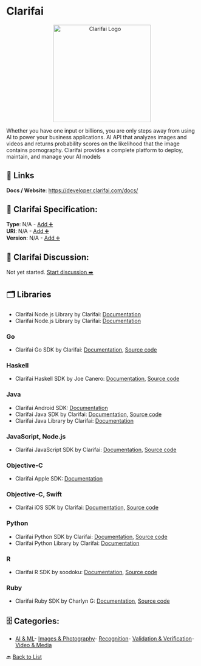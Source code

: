 # Clarifai
<p align="center">
    <img width="256" src="https://raw.githubusercontent.com/apis-list/apis-list/main/apis/clarifai/logo_256x256.png" alt="Clarifai Logo"/>
</p>
Whether you have one input or billions, you are only steps away from using AI to power your business applications. AI API that analyzes images and videos and returns probability scores on the likelihood that the image contains pornography. Clarifai provides a complete platform to deploy, maintain, and manage your AI models

##  🔗 Links
**Docs / Website**: https://developer.clarifai.com/docs/

## 🧬 Clarifai Specification:
**Type**: N/A - [Add ➕](https://github.com/apis-list/apis-list/edit/main/apis.yaml#L3229)  
**URI**: N/A - [Add ➕](https://github.com/apis-list/apis-list/edit/main/apis.yaml#L3229)  
**Version**: N/A - [Add ➕](https://github.com/apis-list/apis-list/edit/main/apis.yaml#L3229)

## 💬 Clarifai Discussion:
Not yet started. [Start discussion ➡️](https://github.com/apis-list/apis-list/discussions/new)

## 🗂️ Libraries
### 
- Clarifai Node.js Library by Clarifai: [Documentation]()
- Clarifai Node.js Library by Clarifai: [Documentation]()
### Go
- Clarifai Go SDK by Clarifai: [Documentation](https://github.com/Clarifai/clarifai-go), [Source code](https://github.com/Clarifai/clarifai-go)
### Haskell
- Clarifai Haskell SDK by Joe Canero: [Documentation](https://developer.clarifai.com/guide-v1/#api-clients), [Source code](https://github.com/caneroj1/clarifai-hs)
### Java
-  Clarifai Android SDK: [Documentation](https://clarifai.com/developer/guide/android-sdk#android-sdk)
- Clarifai Java SDK by Clarifai: [Documentation](https://github.com/Clarifai/clarifai-java), [Source code](https://github.com/Clarifai/clarifai-java)
- Clarifai Java Library by Clarifai: [Documentation](https://github.com/Clarifai/clarifai-api-java)
### JavaScript, Node.js
- Clarifai JavaScript SDK by Clarifai: [Documentation](https://github.com/Clarifai/clarifai-javascript), [Source code](https://github.com/Clarifai/clarifai-javascript)
### Objective-C
-  Clarifai Apple SDK: [Documentation](https://clarifai.com/developer/guide/apple-sdk#apple-sdk)
### Objective-C, Swift
- Clarifai iOS SDK by Clarifai: [Documentation](https://github.com/Clarifai/clarifai-ios), [Source code](https://github.com/Clarifai/clarifai-ios)
### Python
- Clarifai Python SDK by Clarifai: [Documentation](https://github.com/Clarifai/clarifai-python), [Source code](https://github.com/Clarifai/clarifai-python)
- Clarifai Python Library by Clarifai: [Documentation](https://github.com/Clarifai/Clarifai_py)
### R
- Clarifai R SDK by soodoku: [Documentation](http://soodoku.github.io/clarifai/), [Source code](https://github.com/soodoku/clarifai)
### Ruby
- Clarifai Ruby SDK by Charlyn G: [Documentation](https://github.com/chardane/ClarifaiRuby/wiki), [Source code](https://github.com/chardane/ClarifaiRuby)


## 🗄️ Categories:
- [AI & ML](https://github.com/apis-list/apis-list#ai--ml-)- [Images & Photography](https://github.com/apis-list/apis-list#images--photography-)- [Recognition](https://github.com/apis-list/apis-list#recognition-)- [Validation & Verification](https://github.com/apis-list/apis-list#validation--verification-)- [Video & Media](https://github.com/apis-list/apis-list#video--media-)

🔙  [Back to List](https://github.com/apis-list/apis-list)
